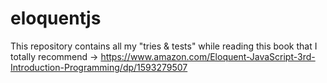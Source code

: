 # eloquentjs

This repository contains all my "tries & tests" while reading this book that I totally recommend -> https://www.amazon.com/Eloquent-JavaScript-3rd-Introduction-Programming/dp/1593279507
